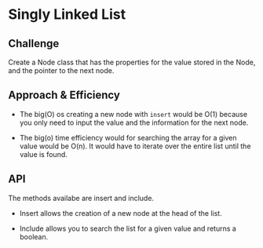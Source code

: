 # Singly Linked List


## Challenge
Create a Node class that has the properties for the value stored in the Node, and the pointer to the next node.

## Approach & Efficiency

- The big(O) os creating a new node with `insert` would be O(1) because you only need to input the value and the information for the next node.

- The big(o) time efficiency would for searching the array for a given value would be O(n). It would have to iterate over the entire list until the value is found. 

## API

The methods availabe are insert and include.

- Insert allows the creation of a new node at the head of the list.

- Include allows you to search the list for a given value and returns a boolean.

